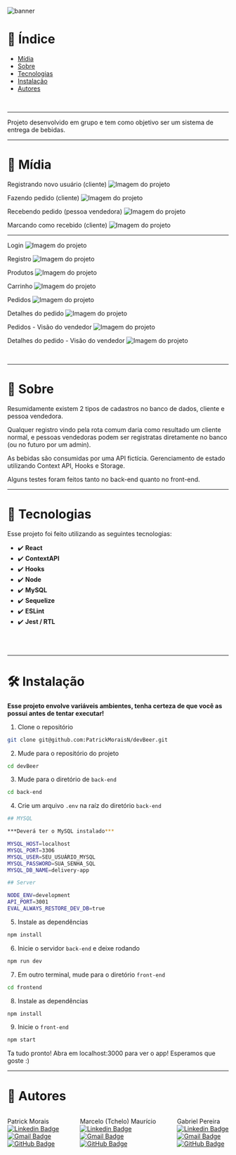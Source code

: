 ![banner](assets/devbeer-banner.png)
<br />

# :pushpin: Índice
- [Mídia](#camera_flash-mídia)
- [Sobre](#monocle_face-sobre)
- [Tecnologias](#rocket-tecnologias)
- [Instalação](#hammer_and_wrench-instalação)
- [Autores](#closed_book-autores)
<br />

---

Projeto desenvolvido em grupo e tem como objetivo ser um sistema de entrega de bebidas.

--- 

# :camera_flash: Mídia

Registrando novo usuário (cliente)
![Imagem do projeto](assets/register.gif)

Fazendo pedido (cliente)
![Imagem do projeto](assets/pedido.gif)

Recebendo pedido (pessoa vendedora)
![Imagem do projeto](assets/fulana.gif)

Marcando como recebido (cliente)
![Imagem do projeto](assets/finish.gif)

---

Login
![Imagem do projeto](assets/login.png)

Registro
![Imagem do projeto](assets/registro.png)

Produtos
![Imagem do projeto](assets/produtos.png)

Carrinho
![Imagem do projeto](assets/carrinho.png)

Pedidos
![Imagem do projeto](assets/pedidos.png)

Detalhes do pedido
![Imagem do projeto](assets/detalhes-pedido.png)

Pedidos - Visão do vendedor
![Imagem do projeto](assets/pedidos-vendedor.png)

Detalhes do pedido - Visão do vendedor
![Imagem do projeto](assets/detalhes-vendedor.png)

<br />

---
# :monocle_face: Sobre
Resumidamente existem 2 tipos de cadastros no banco de dados, cliente e pessoa vendedora.

Qualquer registro vindo pela rota comum daria como resultado um cliente normal, e pessoas vendedoras podem ser registratas diretamente no banco (ou no futuro por um admin).

As bebidas são consumidas por uma API fictícia.
Gerenciamento de estado utilizando Context API, Hooks e Storage.

Alguns testes foram feitos tanto no back-end quanto no front-end.
<br />

---

# :rocket: Tecnologias
Esse projeto foi feito utilizando as seguintes tecnologias: <br>
- :heavy_check_mark: **React**
- :heavy_check_mark: **ContextAPI**
- :heavy_check_mark: **Hooks**
- :heavy_check_mark: **Node**
- :heavy_check_mark: **MySQL**
- :heavy_check_mark: **Sequelize**
- :heavy_check_mark: **ESLint**
- :heavy_check_mark: **Jest / RTL**
<br><br>
<br />

---

# :hammer_and_wrench: Instalação
**Esse projeto envolve variáveis ambientes, tenha certeza de que você as possui antes de tentar executar!**

1. Clone o repositório

```bash
git clone git@github.com:PatrickMoraisN/devBeer.git
```

2. Mude para o repositório do projeto

```bash
cd devBeer
```

3. Mude para o diretório de `back-end`

```bash
cd back-end
```

4. Crie um arquivo `.env` na raíz do diretório `back-end`

```bash
## MYSQL

***Deverá ter o MySQL instalado***

MYSQL_HOST=localhost
MYSQL_PORT=3306
MYSQL_USER=SEU_USUÁRIO_MYSQL
MYSQL_PASSWORD=SUA_SENHA_SQL
MYSQL_DB_NAME=delivery-app

## Server

NODE_ENV=development
API_PORT=3001
EVAL_ALWAYS_RESTORE_DEV_DB=true
```

5. Instale as dependências

```bash
npm install
```

6. Inicie o servidor `back-end` e deixe rodando

```bash
npm run dev
```

7. Em outro terminal, mude para o diretório `front-end`

```bash
cd frontend
```

8. Instale as dependências

```bash
npm install
```

9. Inicie o `front-end`

```bash
npm start
```

Ta tudo pronto! Abra em localhost:3000 para ver o app!
Esperamos que goste :)

---

# :closed_book: Autores
<div style="display:flex;justify-content:space-between">

Patrick Morais <br>
[![Linkedin Badge](https://img.shields.io/badge/-Linkedin-6633cc?style=flat-square&logo=Linkedin&logoColor=white&link=https://www.linkedin.com/in/patrick-morais/)](https://www.linkedin.com/in/patrick-morais/)<br>
[![Gmail Badge](https://img.shields.io/badge/-ppternunes@gmail.com-6633cc?style=flat-square&logo=Gmail&logoColor=white&link=mailto:ppternunes@gmail.com)](mailto:ppternunes@gmail.com)<br>
[![GitHub Badge](https://img.shields.io/badge/-Patrick%20Morais-6633cc?style=flat-square&logo=github&logoColor=white)](https://www.github.com/patrickmoraisn/)

Marcelo (Tchelo) Maurício <br>
[![Linkedin Badge](https://img.shields.io/badge/-Linkedin-6633cc?style=flat-square&logo=Linkedin&logoColor=white&link=https://www.linkedin.com/in/marcelo-mauricio-jr/)](https://www.linkedin.com/in/marcelo-mauricio-jr/)<br>
[![Gmail Badge](https://img.shields.io/badge/-mmauricio.design@gmail.com-6633cc?style=flat-square&logo=Gmail&logoColor=white&link=mailto:mmauricio.design@gmail.com)](mailto:mmauricio.design@gmail.com)<br>
[![GitHub Badge](https://img.shields.io/badge/-Marcelo%20Maurício-6633cc?style=flat-square&logo=github&logoColor=white)](https://github.com/mbmauriciojr)

Gabriel Pereira <br>
[![Linkedin Badge](https://img.shields.io/badge/-Linkedin-6633cc?style=flat-square&logo=Linkedin&logoColor=white&link=https://www.linkedin.com/in/gabrielpereiraalvesmoreira/)](https://www.linkedin.com/in/gabrielpereiraalvesmoreira/)<br>
[![Gmail Badge](https://img.shields.io/badge/-g.pereira.a.m@gmail.com-6633cc?style=flat-square&logo=Gmail&logoColor=white&link=mailto:g.pereira.a.m@gmail.com)](mailto:g.pereira.a.m@gmail.com)<br>
[![GitHub Badge](https://img.shields.io/badge/-Gabriel%20Pereira-6633cc?style=flat-square&logo=github&logoColor=white)](https://github.com/Gbl97)

</div>
